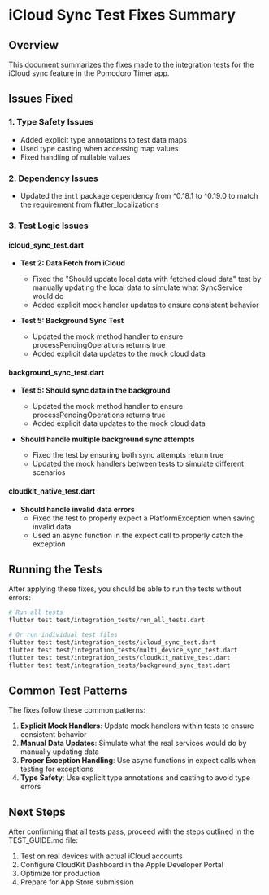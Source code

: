 # iCloud Sync Test Fixes Summary

## Overview

This document summarizes the fixes made to the integration tests for the iCloud sync feature in the Pomodoro Timer app.

## Issues Fixed

### 1. Type Safety Issues

- Added explicit type annotations to test data maps
- Used type casting when accessing map values
- Fixed handling of nullable values

### 2. Dependency Issues

- Updated the `intl` package dependency from ^0.18.1 to ^0.19.0 to match the requirement from flutter_localizations

### 3. Test Logic Issues

#### icloud_sync_test.dart

- **Test 2: Data Fetch from iCloud**
  - Fixed the "Should update local data with fetched cloud data" test by manually updating the local data to simulate what SyncService would do
  - Added explicit mock handler updates to ensure consistent behavior

- **Test 5: Background Sync Test**
  - Updated the mock method handler to ensure processPendingOperations returns true
  - Added explicit data updates to the mock cloud data

#### background_sync_test.dart

- **Test 5: Should sync data in the background**
  - Updated the mock method handler to ensure processPendingOperations returns true
  - Added explicit data updates to the mock cloud data

- **Should handle multiple background sync attempts**
  - Fixed the test by ensuring both sync attempts return true
  - Updated the mock handlers between tests to simulate different scenarios

#### cloudkit_native_test.dart

- **Should handle invalid data errors**
  - Fixed the test to properly expect a PlatformException when saving invalid data
  - Used an async function in the expect call to properly catch the exception

## Running the Tests

After applying these fixes, you should be able to run the tests without errors:

```bash
# Run all tests
flutter test test/integration_tests/run_all_tests.dart

# Or run individual test files
flutter test test/integration_tests/icloud_sync_test.dart
flutter test test/integration_tests/multi_device_sync_test.dart
flutter test test/integration_tests/cloudkit_native_test.dart
flutter test test/integration_tests/background_sync_test.dart
```

## Common Test Patterns

The fixes follow these common patterns:

1. **Explicit Mock Handlers**: Update mock handlers within tests to ensure consistent behavior
2. **Manual Data Updates**: Simulate what the real services would do by manually updating data
3. **Proper Exception Handling**: Use async functions in expect calls when testing for exceptions
4. **Type Safety**: Use explicit type annotations and casting to avoid type errors

## Next Steps

After confirming that all tests pass, proceed with the steps outlined in the TEST_GUIDE.md file:

1. Test on real devices with actual iCloud accounts
2. Configure CloudKit Dashboard in the Apple Developer Portal
3. Optimize for production
4. Prepare for App Store submission 